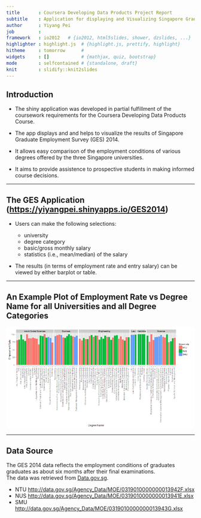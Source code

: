 ```yaml
---
title       : Coursera Developing Data Products Project Report
subtitle    : Application for displaying and Visualizing Singapore Graduate Employment Survey 2014
author      : Yiyang Pei
job         : 
framework   : io2012   # {io2012, html5slides, shower, dzslides, ...}
highlighter : highlight.js  # {highlight.js, prettify, highlight}
hitheme     : tomorrow      # 
widgets     : []            # {mathjax, quiz, bootstrap}
mode        : selfcontained # {standalone, draft}
knit        : slidify::knit2slides
---
```


## Introduction

- The shiny application was developed in partial fulfillment of the coursework requirements for the Coursera Developing Data Products Course. 

- The app displays and and helps to visualize the results of Singapore Graduate Employment Survey (GES) 2014.

- It allows easy comparison of the employment conditions of various degrees offered by the three Singapore universities. 

- It aims to provide assistence to prospective students in making informed course decisions. 


---

## The GES Application (https://yiyangpei.shinyapps.io/GES2014)

- Users can make the following selections:
    * university
    * degree category
    * basic/gross monthly salary
    * statistics (i.e., mean/median) of the salary 

- The results (in terms of employment rate and entry salary) can be viewed by either barplot or table.


---

## An Example Plot of Employment Rate vs Degree Name for all Universities and all Degree Categories
![plot of chunk unnamed-chunk-1](assets/fig/unnamed-chunk-1-1.png) 

---
## Data Source
The GES 2014 data reflects the employment conditions of graduates graduates as about six months after their final examinations.  
The data was retrieved from [Data.gov.sg](http://data.gov.sg/). 

- NTU http://data.gov.sg/Agency_Data/MOE/0319010000000013942F.xlsx
- NUS http://data.gov.sg/Agency_Data/MOE/0319010000000013941E.xlsx
- SMU http://data.gov.sg/Agency_Data/MOE/0319010000000013943G.xlsx
